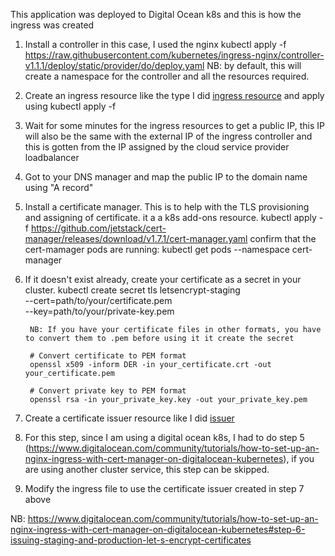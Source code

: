 This application was deployed to Digital Ocean k8s and this is how the ingress was created

1. Install a controller in this case, I used the nginx
    kubectl apply -f https://raw.githubusercontent.com/kubernetes/ingress-nginx/controller-v1.1.1/deploy/static/provider/do/deploy.yaml
    NB: by default, this will create a namespace for the controller and all the resources required.

2. Create an ingress resource like the type I did [ingress resource](/kubernetes/ingress.yaml) and apply using kubectl apply -f <name of ingress file>

3. Wait for some minutes for the ingress resources to get a public IP, this IP will also be the same with the external IP of the ingress controller and this is gotten from the IP assigned by the cloud service provider loadbalancer

4. Got to your DNS manager and map the public IP to the domain name using "A record"

5. Install a certificate manager. This is to help with the TLS provisioning and assigning of certificate. it a a k8s add-ons resource.
        kubectl apply -f https://github.com/jetstack/cert-manager/releases/download/v1.7.1/cert-manager.yaml
        confirm that the cert-mamager pods are running: kubectl get pods --namespace cert-manager

6. If it doesn't exist already, create your certificate as a secret in your cluster.
    kubectl create secret tls letsencrypt-staging \
    --cert=path/to/your/certificate.pem \
    --key=path/to/your/private-key.pem

        NB: If you have your certificate files in other formats, you have to convert them to .pem before using it it create the secret

        # Convert certificate to PEM format
        openssl x509 -inform DER -in your_certificate.crt -out your_certificate.pem

        # Convert private key to PEM format
        openssl rsa -in your_private_key.key -out your_private_key.pem

7. Create a certificate issuer resource like I did [issuer](./cert_issuer.yaml)
8. For this step, since I am using a digital ocean k8s, I had to do step 5 (https://www.digitalocean.com/community/tutorials/how-to-set-up-an-nginx-ingress-with-cert-manager-on-digitalocean-kubernetes), if you are using another cluster service, this step can be skipped.

9. Modify the ingress file to use the certificate issuer created in step 7 above

NB: https://www.digitalocean.com/community/tutorials/how-to-set-up-an-nginx-ingress-with-cert-manager-on-digitalocean-kubernetes#step-6-issuing-staging-and-production-let-s-encrypt-certificates

    


